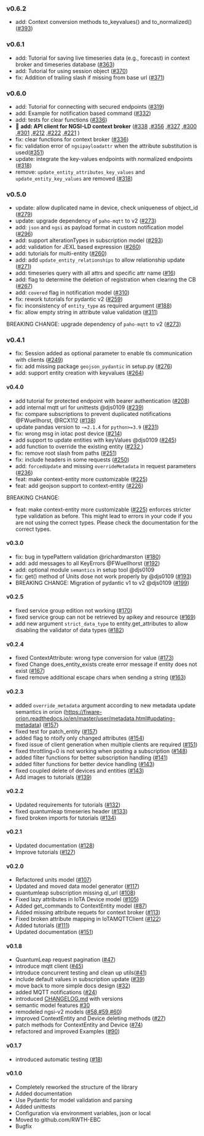 ### v0.6.2
- add: Context conversion methods to_keyvalues() and to_normalized() ([#393](https://github.com/RWTH-EBC/FiLiP/pull/393))

### v0.6.1
- add: Tutorial for saving live timeseries data (e.g., forecast) in context broker and timeseries database ([#363](https://github.com/RWTH-EBC/FiLiP/pull/363))
- add: Tutorial for using session object ([#370](https://github.com/RWTH-EBC/FiLiP/pull/370))
- fix: Addition of trailing slash if missing from base url ([#371](https://github.com/RWTH-EBC/FiLiP/pull/371))

### v0.6.0
- add: Tutorial for connecting with secured endpoints ([#319](https://github.com/RWTH-EBC/FiLiP/pull/319))
- add: Example for notification based command ([#332](https://github.com/RWTH-EBC/FiLiP/pull/332))
- add: tests for clear functions ([#336](https://github.com/RWTH-EBC/FiLiP/pull/336))
- 🚀 **add: API client for NGSI-LD context broker** ([#338](https://github.com/RWTH-EBC/FiLiP/pull/338)
,[#356](https://github.com/RWTH-EBC/FiLiP/pull/356)
,[#327](https://github.com/RWTH-EBC/FiLiP/pull/327)
,[#300](https://github.com/RWTH-EBC/FiLiP/pull/300)
,[#301](https://github.com/RWTH-EBC/FiLiP/pull/301)
,[#212](https://github.com/RWTH-EBC/FiLiP/pull/212)
,[#222](https://github.com/RWTH-EBC/FiLiP/pull/222)
,[#221](https://github.com/RWTH-EBC/FiLiP/pull/221)
  )
- fix: clear functions for context broker ([#336](https://github.com/RWTH-EBC/FiLiP/pull/336))
- fix: validation error of ``ngsipayloadattr`` when the attribute substitution is used([#351](https://github.com/RWTH-EBC/FiLiP/pull/351))
- update: integrate the key-values endpoints with normalized endpoints ([#318](https://github.com/RWTH-EBC/FiLiP/pull/318))
- remove: ``update_entity_attributes_key_values`` and ``update_entity_key_values`` are removed ([#318](https://github.com/RWTH-EBC/FiLiP/pull/318))


### v0.5.0
- update: allow duplicated name in device, check uniqueness of object_id ([#279](https://github.com/RWTH-EBC/FiLiP/pull/279))
- update: upgrade dependency of `paho-mqtt` to v2 ([#273](https://github.com/RWTH-EBC/FiLiP/pull/273/))
- add: `json` and `ngsi` as payload format in custom notification model ([#296](https://github.com/RWTH-EBC/FiLiP/pull/296))
- add: support alterationTypes in subscription model ([#293](https://github.com/RWTH-EBC/FiLiP/pull/293))
- add: validation for JEXL based expression ([#260](https://github.com/RWTH-EBC/FiLiP/pull/260))
- add: tutorials for multi-entity ([#260](https://github.com/RWTH-EBC/FiLiP/pull/260))
- add: add ``update_entity_relationships`` to allow relationship update ([#271](https://github.com/RWTH-EBC/FiLiP/pull/271))
- add: timeseries query with all attrs and specific attr name ([#16](https://github.com/RWTH-EBC/FiLiP/pull/16))
- add: flag to determine the deletion of registration when clearing the CB ([#267](https://github.com/RWTH-EBC/FiLiP/pull/267))
- add: ``covered`` flag in notification model ([#310](https://github.com/RWTH-EBC/FiLiP/pull/310))
- fix: rework tutorials for pydantic v2 ([#259](https://github.com/RWTH-EBC/FiLiP/pull/259))
- fix: inconsistency of `entity_type` as required argument ([#188](https://github.com/RWTH-EBC/FiLiP/pull/188))
- fix: allow empty string in attribute value validation ([#311](https://github.com/RWTH-EBC/FiLiP/pull/311))

BREAKING CHANGE: upgrade dependency of `paho-mqtt` to v2 ([#273](https://github.com/RWTH-EBC/FiLiP/pull/273/))

### v0.4.1
- fix: Session added as optional parameter to enable tls communication with clients ([#249](https://github.com/RWTH-EBC/FiLiP/pull/249))
- fix: add missing package ``geojson_pydantic`` in setup.py ([#276](https://github.com/RWTH-EBC/FiLiP/pull/276))
- add: support entity creation with keyvalues ([#264](https://github.com/RWTH-EBC/FiLiP/pull/264))

#### v0.4.0
- add tutorial for protected endpoint with bearer authentication ([#208](https://github.com/RWTH-EBC/FiLiP/issues/208))
- add internal mqtt url for unittests @djs0109 ([#239](https://github.com/RWTH-EBC/FiLiP/pull/239))
- fix: compare subscriptions to prevent duplicated notifications @FWuellhorst, @RCX112 ([#138](https://github.com/RWTH-EBC/FiLiP/pull/138))
- update pandas version to `~=2.1.4` for `python>=3.9` ([#231](https://github.com/RWTH-EBC/FiLiP/pull/231))
- fix: wrong msg in iotac post device ([#214](https://github.com/RWTH-EBC/FiLiP/pull/214))
- add support to update entities with keyValues @djs0109 ([#245](https://github.com/RWTH-EBC/FiLiP/pull/245))
- add function to override the existing entity ([#232 ](https://github.com/RWTH-EBC/FiLiP/pull/232 ))
- fix: remove root slash from paths ([#251](https://github.com/RWTH-EBC/FiLiP/issues/251))
- fix: include headers in some requests ([#250](https://github.com/RWTH-EBC/FiLiP/issues/250))
- add: `forcedUpdate` and missing `overrideMetadata` in request parameters ([#236](https://github.com/RWTH-EBC/FiLiP/pull/236))
- feat: make context-entity more customizable ([#225](https://github.com/RWTH-EBC/FiLiP/issues/225))
- feat: add geojson support to context-entity ([#226](https://github.com/RWTH-EBC/FiLiP/issues/226))

BREAKING CHANGE:
- feat: make context-entity more customizable ([#225](https://github.com/RWTH-EBC/FiLiP/issues/225)) enforces stricter type validation as before. This might lead to errors in your code if you are not using the correct types. Please check the documentation for the correct types.

#### v0.3.0
- fix: bug in typePattern validation @richardmarston ([#180](https://github.com/RWTH-EBC/FiLiP/pull/180))
- add: add messages to all KeyErrors @FWuellhorst ([#192](https://github.com/RWTH-EBC/FiLiP/pull/192))
- add: optional module `semantics` in setup tool @djs0109
- fix: get() method of Units dose not work properly by @djs0109 ([#193](https://github.com/RWTH-EBC/FiLiP/pull/193))
- BREAKING CHANGE: Migration of pydantic v1 to v2 @djs0109 ([#199](https://github.com/RWTH-EBC/FiLiP/issues/199))

#### v0.2.5
- fixed service group edition not working ([#170](https://github.com/RWTH-EBC/FiLiP/issues/170))
- fixed service group can not be retrieved by apikey and resource ([#169](https://github.com/RWTH-EBC/FiLiP/issues/169))
- add new argument `strict_data_type` to entity.get_attributes to allow disabling the validator of data types ([#182](https://github.com/RWTH-EBC/FiLiP/issues/182))

#### v0.2.4
- fixed ContextAttribute: wrong type conversion for value ([#173](https://github.com/RWTH-EBC/FiLiP/issues/173))
- fixed Change does_entity_exists create error message if entity does not exist ([#167](https://github.com/RWTH-EBC/FiLiP/issues/167))
- fixed remove additional escape chars when sending a string ([#163](https://github.com/RWTH-EBC/FiLiP/issues/163))

#### v0.2.3
- added `override_metadata` argument according to new metadata update semantics in orion (https://fiware-orion.readthedocs.io/en/master/user/metadata.html#updating-metadata) ([#157](https://github.com/RWTH-EBC/FiLiP/issues/157))
- fixed test for patch_entity ([#157](https://github.com/RWTH-EBC/FiLiP/issues/157))
- added flag to ntoify only changed attributes ([#154](https://github.com/RWTH-EBC/FiLiP/issues/154))
- fixed issue of client generation when multiple clients are required ([#151](https://github.com/RWTH-EBC/FiLiP/issues/151))
- fixed throttling=0 is not working when posting a subscription ([#148](https://github.com/RWTH-EBC/FiLiP/issues/148))
- added filter functions for better subscription handling ([#141](https://github.com/RWTH-EBC/FiLiP/issues/141))
- added filter functions for better device handling ([#143](https://github.com/RWTH-EBC/FiLiP/issues/143))
- fixed coupled delete of devices and entities ([#143](https://github.com/RWTH-EBC/FiLiP/issues/143))
- Add images to tutorials ([#139](https://github.com/RWTH-EBC/FiLiP/issues/139))

#### v0.2.2
- Updated requirements for tutorials ([#132](https://github.com/RWTH-EBC/FiLiP/issues/132))
- fixed quantumleap timeseries header ([#133](https://github.com/RWTH-EBC/FiLiP/issues/133))
- fixed broken imports for tutorials ([#134](https://github.com/RWTH-EBC/FiLiP/issues/134))

#### v0.2.1
- Updated documentation ([#128](https://github.com/RWTH-EBC/FiLiP/issues/128))
- Improve tutorials ([#127](https://github.com/RWTH-EBC/FiLiP/issues/127))

#### v0.2.0
- Refactored units model ([#107](https://github.com/RWTH-EBC/FiLiP/issues/107))
- Updated and moved data model generator ([#117](https://github.com/RWTH-EBC/FiLiP/issues/117))
- quantumleap subscription missing ql_url ([#108](https://github.com/RWTH-EBC/FiLiP/issues/108))
- Fixed lazy attributes in IoTA Device model ([#105](https://github.com/RWTH-EBC/FiLiP/issues/105))
- Added get_commands to ContextEntity model ([#87](https://github.com/RWTH-EBC/FiLiP/issues/87))
- Added missing attribute requets for context broker ([#113](https://github.com/RWTH-EBC/FiLiP/issues/113))
- Fixed broken attribute mapping in IoTAMQTTClient ([#122](https://github.com/RWTH-EBC/FiLiP/issues/122))
- Added tutorials ([#111](https://github.com/RWTH-EBC/FiLiP/issues/111))
- Updated documentation ([#151](https://github.com/RWTH-EBC/FiLiP/issues/51))

#### v0.1.8
- QuantumLeap request pagination ([#47](https://github.com/RWTH-EBC/FiLiP/issues/47))
- introduce mqtt client ([#45](https://github.com/RWTH-EBC/FiLiP/issues/45))
- introduce concurrent testing and clean up utils([#41](https://github.com/RWTH-EBC/FiLiP/issues/41))
- include default values in subscription update ([#39](https://github.com/RWTH-EBC/FiLiP/issues/39))
- move back to more simple docs design ([#32](https://github.com/RWTH-EBC/FiLiP/issues/32))
- added MQTT notifications ([#24](https://github.com/RWTH-EBC/FiLiP/issues/24))
- introduced [CHANGELOG.md](https://github.com/RWTH-EBC/FiLiP/blob/development/CHANGELOG.md) with versions
- semantic model features [#30](https://github.com/RWTH-EBC/FiLiP/issues/30)
- remodeled ngsi-v2 models ([#58,#59,#60](https://github.com/RWTH-EBC/FiLiP/issues/60))
- improved ContextEntity and Device deleting methods ([#27](https://github.com/RWTH-EBC/FiLiP/issues/28))
- patch methods for ContextEntity and Device ([#74](https://github.com/RWTH-EBC/FiLiP/issues/74))
- refactored and improved Examples ([#90](https://github.com/RWTH-EBC/FiLiP/issues/90))

#### v0.1.7
- introduced automatic testing
([#18](https://github.com/RWTH-EBC/FiLiP/issues/18))

#### v0.1.0
- Completely reworked the structure of the library
- Added documentation  
- Use Pydantic for model validation and parsing
- Added unittests
- Configuration via environment variables, json or local
- Moved to github.com/RWTH-EBC
- Bugfix
